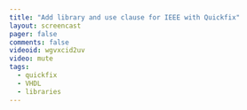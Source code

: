```yaml
---
title: "Add library and use clause for IEEE with Quickfix"
layout: screencast 
pager: false
comments: false
videoid: wgvxcid2uv
video: mute
tags: 
  - quickfix
  - VHDL
  - libraries
---
```

